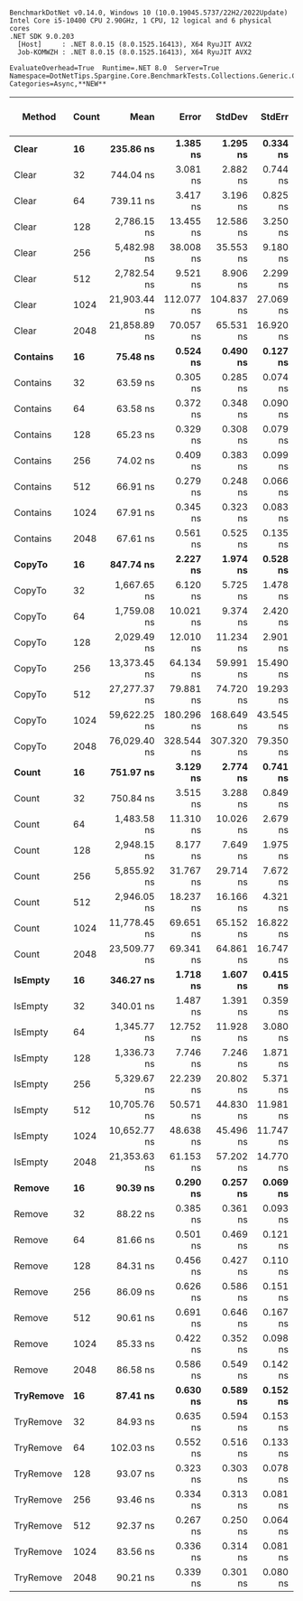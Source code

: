 ```

BenchmarkDotNet v0.14.0, Windows 10 (10.0.19045.5737/22H2/2022Update)
Intel Core i5-10400 CPU 2.90GHz, 1 CPU, 12 logical and 6 physical cores
.NET SDK 9.0.203
  [Host]     : .NET 8.0.15 (8.0.1525.16413), X64 RyuJIT AVX2
  Job-KOMWZH : .NET 8.0.15 (8.0.1525.16413), X64 RyuJIT AVX2

EvaluateOverhead=True  Runtime=.NET 8.0  Server=True  
Namespace=DotNetTips.Spargine.Core.BenchmarkTests.Collections.Generic.Concurrent  Categories=Async,**NEW**  

```
| Method    | Count | Mean         | Error      | StdDev     | StdErr    | Min          | Q1           | Median       | Q3           | Max          | Op/s         | CI99.9% Margin | Iterations | Kurtosis | MValue | Skewness | Rank | LogicalGroup | Baseline | Code Size | Exceptions | Completed Work Items | Lock Contentions | Gen0   | Allocated |
|---------- |------ |-------------:|-----------:|-----------:|----------:|-------------:|-------------:|-------------:|-------------:|-------------:|-------------:|---------------:|-----------:|---------:|-------:|---------:|-----:|------------- |--------- |----------:|-----------:|---------------------:|-----------------:|-------:|----------:|
| **Clear**     | **16**    |    **235.86 ns** |   **1.385 ns** |   **1.295 ns** |  **0.334 ns** |    **233.60 ns** |    **234.86 ns** |    **236.37 ns** |    **236.61 ns** |    **237.85 ns** |  **4,239,796.3** |      **7.3328 ns** |      **15.00** |    **1.681** |  **2.000** |  **-0.2573** |    **5** | *****            | **No**       |     **520 B** |          **-** |                    **-** |                **-** | **0.0038** |     **384 B** |
| Clear     | 32    |    744.04 ns |   3.081 ns |   2.882 ns |  0.744 ns |    739.44 ns |    742.47 ns |    744.29 ns |    745.81 ns |    749.56 ns |  1,344,006.8 |      7.1280 ns |      15.00 |    2.097 |  2.000 |  -0.0607 |    7 | *            | No       |     520 B |          - |                    - |                - | 0.0057 |     528 B |
| Clear     | 64    |    739.11 ns |   3.417 ns |   3.196 ns |  0.825 ns |    734.00 ns |    736.81 ns |    739.18 ns |    741.37 ns |    744.88 ns |  1,352,971.9 |      7.0873 ns |      15.00 |    1.891 |  2.000 |  -0.0162 |    7 | *            | No       |     522 B |          - |                    - |                - | 0.0057 |     528 B |
| Clear     | 128   |  2,786.15 ns |  13.455 ns |  12.586 ns |  3.250 ns |  2,764.14 ns |  2,777.33 ns |  2,784.52 ns |  2,790.38 ns |  2,809.06 ns |    358,918.7 |      5.8752 ns |      15.00 |    2.235 |  2.000 |   0.3125 |   14 | *            | No       |     522 B |          - |                    - |                - | 0.0114 |    1104 B |
| Clear     | 256   |  5,482.98 ns |  38.008 ns |  35.553 ns |  9.180 ns |  5,431.52 ns |  5,447.61 ns |  5,482.73 ns |  5,506.10 ns |  5,554.21 ns |    182,382.7 |      2.9102 ns |      15.00 |    1.902 |  2.000 |   0.1445 |   16 | *            | No       |     520 B |          - |                    - |                - | 0.0153 |    1872 B |
| Clear     | 512   |  2,782.54 ns |   9.521 ns |   8.906 ns |  2.299 ns |  2,768.66 ns |  2,776.23 ns |  2,781.29 ns |  2,788.88 ns |  2,797.59 ns |    359,384.3 |      6.3503 ns |      15.00 |    1.707 |  2.000 |   0.1071 |   14 | *            | No       |     522 B |          - |                    - |                - | 0.0114 |    1104 B |
| Clear     | 1024  | 21,903.44 ns | 112.077 ns | 104.837 ns | 27.069 ns | 21,686.03 ns | 21,858.72 ns | 21,930.75 ns | 21,985.10 ns | 22,023.17 ns |     45,654.9 |     -6.0344 ns |      15.00 |    2.647 |  2.000 |  -0.9064 |   21 | *            | No       |     520 B |          - |                    - |                - | 0.0610 |    6480 B |
| Clear     | 2048  | 21,858.89 ns |  70.057 ns |  65.531 ns | 16.920 ns | 21,751.47 ns | 21,816.21 ns | 21,861.83 ns | 21,901.59 ns | 21,974.73 ns |     45,748.0 |     -0.9600 ns |      15.00 |    1.860 |  2.000 |  -0.1316 |   21 | *            | No       |     522 B |          - |                    - |                - | 0.0610 |    6480 B |
| **Contains**  | **16**    |     **75.48 ns** |   **0.524 ns** |   **0.490 ns** |  **0.127 ns** |     **74.79 ns** |     **75.08 ns** |     **75.42 ns** |     **75.95 ns** |     **76.21 ns** | **13,248,588.7** |      **7.4367 ns** |      **15.00** |    **1.455** |  **2.000** |   **0.1754** |    **2** | *****            | **No**       |     **258 B** |          **-** |                    **-** |                **-** |      **-** |         **-** |
| Contains  | 32    |     63.59 ns |   0.305 ns |   0.285 ns |  0.074 ns |     63.15 ns |     63.45 ns |     63.53 ns |     63.83 ns |     64.06 ns | 15,725,051.7 |      7.4632 ns |      15.00 |    1.667 |  2.000 |   0.1078 |    1 | *            | No       |     260 B |          - |                    - |                - |      - |         - |
| Contains  | 64    |     63.58 ns |   0.372 ns |   0.348 ns |  0.090 ns |     62.92 ns |     63.36 ns |     63.63 ns |     63.81 ns |     64.09 ns | 15,728,788.0 |      7.4550 ns |      15.00 |    1.901 |  2.000 |  -0.2964 |    1 | *            | No       |     260 B |          - |                    - |                - |      - |         - |
| Contains  | 128   |     65.23 ns |   0.329 ns |   0.308 ns |  0.079 ns |     64.84 ns |     65.02 ns |     65.17 ns |     65.43 ns |     65.95 ns | 15,329,737.8 |      7.4603 ns |      15.00 |    2.626 |  2.000 |   0.5669 |    1 | *            | No       |     258 B |          - |                    - |                - |      - |         - |
| Contains  | 256   |     74.02 ns |   0.409 ns |   0.383 ns |  0.099 ns |     73.38 ns |     73.74 ns |     74.04 ns |     74.33 ns |     74.59 ns | 13,510,019.2 |      7.4506 ns |      15.00 |    1.607 |  2.000 |  -0.1858 |    2 | *            | No       |     258 B |          - |                    - |                - |      - |         - |
| Contains  | 512   |     66.91 ns |   0.279 ns |   0.248 ns |  0.066 ns |     66.45 ns |     66.77 ns |     66.88 ns |     67.10 ns |     67.27 ns | 14,944,819.3 |      6.9669 ns |      14.00 |    1.780 |  2.000 |  -0.1152 |    1 | *            | No       |     260 B |          - |                    - |                - |      - |         - |
| Contains  | 1024  |     67.91 ns |   0.345 ns |   0.323 ns |  0.083 ns |     67.30 ns |     67.69 ns |     67.85 ns |     68.20 ns |     68.35 ns | 14,724,710.4 |      7.4583 ns |      15.00 |    1.798 |  2.000 |  -0.1463 |    1 | *            | No       |     258 B |          - |                    - |                - |      - |         - |
| Contains  | 2048  |     67.61 ns |   0.561 ns |   0.525 ns |  0.135 ns |     66.92 ns |     67.26 ns |     67.46 ns |     67.89 ns |     68.69 ns | 14,790,831.9 |      7.4323 ns |      15.00 |    2.226 |  2.000 |   0.6138 |    1 | *            | No       |     260 B |          - |                    - |                - |      - |         - |
| **CopyTo**    | **16**    |    **847.74 ns** |   **2.227 ns** |   **1.974 ns** |  **0.528 ns** |    **843.20 ns** |    **846.52 ns** |    **848.46 ns** |    **848.88 ns** |    **850.52 ns** |  **1,179,604.1** |      **6.7362 ns** |      **14.00** |    **2.665** |  **2.000** |  **-0.8291** |    **8** | *****            | **No**       |   **1,402 B** |          **-** |                    **-** |                **-** | **0.0019** |     **184 B** |
| CopyTo    | 32    |  1,667.65 ns |   6.120 ns |   5.725 ns |  1.478 ns |  1,656.91 ns |  1,663.22 ns |  1,667.02 ns |  1,671.88 ns |  1,677.68 ns |    599,647.2 |      6.7610 ns |      15.00 |    1.997 |  2.000 |   0.0531 |   11 | *            | No       |   1,400 B |          - |                    - |                - | 0.0019 |     312 B |
| CopyTo    | 64    |  1,759.08 ns |  10.021 ns |   9.374 ns |  2.420 ns |  1,744.07 ns |  1,752.59 ns |  1,757.29 ns |  1,765.22 ns |  1,779.81 ns |    568,479.9 |      6.2898 ns |      15.00 |    2.430 |  2.000 |   0.4527 |   12 | *            | No       |   1,409 B |          - |                    - |                - | 0.0057 |     568 B |
| CopyTo    | 128   |  2,029.49 ns |  12.010 ns |  11.234 ns |  2.901 ns |  2,015.32 ns |  2,019.45 ns |  2,026.86 ns |  2,039.27 ns |  2,047.60 ns |    492,735.7 |      6.0497 ns |      15.00 |    1.469 |  2.000 |   0.2725 |   13 | *            | No       |   1,395 B |          - |                    - |                - | 0.0114 |    1080 B |
| CopyTo    | 256   | 13,373.45 ns |  64.134 ns |  59.991 ns | 15.490 ns | 13,202.15 ns | 13,351.41 ns | 13,387.42 ns | 13,409.79 ns | 13,443.20 ns |     74,775.0 |     -0.2448 ns |      15.00 |    4.802 |  2.000 |  -1.5011 |   20 | *            | No       |   1,407 B |          - |                    - |                - | 0.0153 |    2104 B |
| CopyTo    | 512   | 27,277.37 ns |  79.881 ns |  74.720 ns | 19.293 ns | 27,148.81 ns | 27,221.38 ns | 27,289.60 ns | 27,341.26 ns | 27,371.10 ns |     36,660.4 |     -2.1464 ns |      15.00 |    1.546 |  2.000 |  -0.2220 |   23 | *            | No       |   1,401 B |          - |                    - |                - | 0.0305 |    4152 B |
| CopyTo    | 1024  | 59,622.25 ns | 180.296 ns | 168.649 ns | 43.545 ns | 59,294.32 ns | 59,503.94 ns | 59,597.49 ns | 59,783.68 ns | 59,848.01 ns |     16,772.3 |    -14.2725 ns |      15.00 |    1.734 |  2.000 |  -0.0989 |   24 | *            | No       |   1,401 B |          - |                    - |                - | 0.0610 |    8248 B |
| CopyTo    | 2048  | 76,029.40 ns | 328.544 ns | 307.320 ns | 79.350 ns | 75,365.14 ns | 75,858.09 ns | 76,035.99 ns | 76,223.41 ns | 76,532.96 ns |     13,152.8 |    -32.1748 ns |      15.00 |    2.411 |  2.000 |  -0.3630 |   25 | *            | No       |   1,401 B |          - |                    - |                - | 0.1221 |   16440 B |
| **Count**     | **16**    |    **751.97 ns** |   **3.129 ns** |   **2.774 ns** |  **0.741 ns** |    **745.52 ns** |    **750.61 ns** |    **752.72 ns** |    **753.55 ns** |    **755.34 ns** |  **1,329,833.8** |      **6.6293 ns** |      **14.00** |    **2.786** |  **2.000** |  **-0.9423** |    **7** | *****            | **No**       |     **529 B** |          **-** |                    **-** |                **-** |      **-** |      **32 B** |
| Count     | 32    |    750.84 ns |   3.515 ns |   3.288 ns |  0.849 ns |    745.60 ns |    748.71 ns |    750.54 ns |    753.33 ns |    755.76 ns |  1,331,850.2 |      7.0755 ns |      15.00 |    1.412 |  2.000 |  -0.0330 |    7 | *            | No       |     529 B |          - |                    - |                - |      - |      32 B |
| Count     | 64    |  1,483.58 ns |  11.310 ns |  10.026 ns |  2.679 ns |  1,470.76 ns |  1,475.62 ns |  1,482.41 ns |  1,489.94 ns |  1,506.23 ns |    674,044.2 |      5.6603 ns |      14.00 |    2.425 |  2.000 |   0.5654 |   10 | *            | No       |     529 B |          - |                    - |                - |      - |      32 B |
| Count     | 128   |  2,948.15 ns |   8.177 ns |   7.649 ns |  1.975 ns |  2,935.83 ns |  2,943.12 ns |  2,947.95 ns |  2,953.29 ns |  2,959.06 ns |    339,196.1 |      6.5125 ns |      15.00 |    1.736 |  2.000 |   0.0425 |   15 | *            | No       |     529 B |          - |                    - |                - |      - |      32 B |
| Count     | 256   |  5,855.92 ns |  31.767 ns |  29.714 ns |  7.672 ns |  5,806.38 ns |  5,838.27 ns |  5,859.12 ns |  5,869.00 ns |  5,910.98 ns |    170,767.4 |      3.6639 ns |      15.00 |    2.131 |  2.000 |   0.0075 |   17 | *            | No       |     531 B |          - |                    - |                - |      - |      32 B |
| Count     | 512   |  2,946.05 ns |  18.237 ns |  16.166 ns |  4.321 ns |  2,921.64 ns |  2,935.97 ns |  2,950.54 ns |  2,954.19 ns |  2,981.14 ns |    339,437.8 |      4.8397 ns |      14.00 |    2.419 |  2.000 |   0.2369 |   15 | *            | No       |     531 B |          - |                    - |                - |      - |      32 B |
| Count     | 1024  | 11,778.45 ns |  69.651 ns |  65.152 ns | 16.822 ns | 11,672.58 ns | 11,747.08 ns | 11,780.64 ns | 11,819.65 ns | 11,888.72 ns |     84,900.8 |     -0.9111 ns |      15.00 |    1.923 |  2.000 |  -0.0355 |   19 | *            | No       |     529 B |          - |                    - |                - |      - |      32 B |
| Count     | 2048  | 23,509.77 ns |  69.341 ns |  64.861 ns | 16.747 ns | 23,417.05 ns | 23,471.41 ns | 23,494.02 ns | 23,548.81 ns | 23,649.46 ns |     42,535.5 |     -0.8736 ns |      15.00 |    2.287 |  2.000 |   0.5426 |   22 | *            | No       |     529 B |          - |                    - |                - |      - |      32 B |
| **IsEmpty**   | **16**    |    **346.27 ns** |   **1.718 ns** |   **1.607 ns** |  **0.415 ns** |    **343.89 ns** |    **344.77 ns** |    **347.07 ns** |    **347.31 ns** |    **348.65 ns** |  **2,887,918.5** |      **7.2925 ns** |      **15.00** |    **1.504** |  **2.000** |  **-0.2880** |    **6** | *****            | **No**       |     **372 B** |          **-** |                    **-** |                **-** |      **-** |         **-** |
| IsEmpty   | 32    |    340.01 ns |   1.487 ns |   1.391 ns |  0.359 ns |    337.19 ns |    338.97 ns |    340.06 ns |    340.71 ns |    342.25 ns |  2,941,117.0 |      7.3204 ns |      15.00 |    2.171 |  2.000 |  -0.1941 |    6 | *            | No       |     372 B |          - |                    - |                - |      - |         - |
| IsEmpty   | 64    |  1,345.77 ns |  12.752 ns |  11.928 ns |  3.080 ns |  1,323.02 ns |  1,337.63 ns |  1,346.39 ns |  1,354.93 ns |  1,367.45 ns |    743,070.1 |      5.9601 ns |      15.00 |    1.996 |  2.000 |  -0.0173 |    9 | *            | No       |     370 B |          - |                    - |                - |      - |         - |
| IsEmpty   | 128   |  1,336.73 ns |   7.746 ns |   7.246 ns |  1.871 ns |  1,325.28 ns |  1,332.12 ns |  1,335.66 ns |  1,340.44 ns |  1,349.90 ns |    748,096.2 |      6.5646 ns |      15.00 |    2.062 |  2.000 |   0.1916 |    9 | *            | No       |     372 B |          - |                    - |                - |      - |         - |
| IsEmpty   | 256   |  5,329.67 ns |  22.239 ns |  20.802 ns |  5.371 ns |  5,299.93 ns |  5,311.87 ns |  5,329.39 ns |  5,345.35 ns |  5,367.52 ns |    187,629.0 |      4.8145 ns |      15.00 |    1.564 |  2.000 |   0.2194 |   16 | *            | No       |     372 B |          - |                    - |                - |      - |         - |
| IsEmpty   | 512   | 10,705.76 ns |  50.571 ns |  44.830 ns | 11.981 ns | 10,601.76 ns | 10,687.22 ns | 10,697.33 ns | 10,733.29 ns | 10,784.73 ns |     93,407.7 |      1.0094 ns |      14.00 |    2.995 |  2.000 |  -0.4050 |   18 | *            | No       |     370 B |          - |                    - |                - |      - |         - |
| IsEmpty   | 1024  | 10,652.77 ns |  48.638 ns |  45.496 ns | 11.747 ns | 10,562.26 ns | 10,624.19 ns | 10,653.79 ns | 10,690.70 ns | 10,714.90 ns |     93,872.3 |      1.6265 ns |      15.00 |    1.868 |  2.000 |  -0.2507 |   18 | *            | No       |     370 B |          - |                    - |                - |      - |         - |
| IsEmpty   | 2048  | 21,353.63 ns |  61.153 ns |  57.202 ns | 14.770 ns | 21,236.02 ns | 21,332.42 ns | 21,355.72 ns | 21,386.51 ns | 21,465.30 ns |     46,830.5 |      0.1152 ns |      15.00 |    2.628 |  2.000 |  -0.2497 |   21 | *            | No       |     370 B |          - |                    - |                - |      - |         - |
| **Remove**    | **16**    |     **90.39 ns** |   **0.290 ns** |   **0.257 ns** |  **0.069 ns** |     **89.83 ns** |     **90.28 ns** |     **90.37 ns** |     **90.50 ns** |     **90.96 ns** | **11,063,229.3** |      **6.9657 ns** |      **14.00** |    **3.496** |  **2.000** |   **0.1543** |    **3** | *****            | **No**       |        **NA** |          **-** |                    **-** |                **-** |      **-** |         **-** |
| Remove    | 32    |     88.22 ns |   0.385 ns |   0.361 ns |  0.093 ns |     87.62 ns |     87.96 ns |     88.23 ns |     88.38 ns |     88.95 ns | 11,335,912.1 |      7.4534 ns |      15.00 |    2.160 |  2.000 |   0.3052 |    3 | *            | No       |        NA |          - |                    - |                - |      - |         - |
| Remove    | 64    |     81.66 ns |   0.501 ns |   0.469 ns |  0.121 ns |     80.85 ns |     81.39 ns |     81.59 ns |     81.97 ns |     82.62 ns | 12,245,580.5 |      7.4395 ns |      15.00 |    2.271 |  2.000 |   0.3114 |    3 | *            | No       |        NA |          - |                    - |                - |      - |         - |
| Remove    | 128   |     84.31 ns |   0.456 ns |   0.427 ns |  0.110 ns |     83.59 ns |     84.00 ns |     84.27 ns |     84.71 ns |     84.99 ns | 11,860,804.6 |      7.4449 ns |      15.00 |    1.686 |  2.000 |   0.0689 |    3 | *            | No       |        NA |          - |                    - |                - |      - |         - |
| Remove    | 256   |     86.09 ns |   0.626 ns |   0.586 ns |  0.151 ns |     85.42 ns |     85.57 ns |     86.02 ns |     86.39 ns |     87.48 ns | 11,615,804.5 |      7.4243 ns |      15.00 |    2.766 |  2.000 |   0.8083 |    3 | *            | No       |        NA |          - |                    - |                - |      - |         - |
| Remove    | 512   |     90.61 ns |   0.691 ns |   0.646 ns |  0.167 ns |     89.53 ns |     90.06 ns |     90.52 ns |     91.08 ns |     91.81 ns | 11,035,834.8 |      7.4166 ns |      15.00 |    1.843 |  2.000 |   0.0553 |    3 | *            | No       |        NA |          - |                    - |                - |      - |         - |
| Remove    | 1024  |     85.33 ns |   0.422 ns |   0.352 ns |  0.098 ns |     84.69 ns |     85.15 ns |     85.32 ns |     85.57 ns |     85.98 ns | 11,719,397.9 |      6.4512 ns |      13.00 |    2.226 |  2.000 |  -0.1476 |    3 | *            | No       |        NA |          - |                    - |                - |      - |         - |
| Remove    | 2048  |     86.58 ns |   0.586 ns |   0.549 ns |  0.142 ns |     85.94 ns |     86.07 ns |     86.50 ns |     86.96 ns |     87.69 ns | 11,550,278.5 |      7.4292 ns |      15.00 |    1.889 |  2.000 |   0.4171 |    3 | *            | No       |        NA |          - |                    - |                - |      - |         - |
| **TryRemove** | **16**    |     **87.41 ns** |   **0.630 ns** |   **0.589 ns** |  **0.152 ns** |     **86.67 ns** |     **87.05 ns** |     **87.35 ns** |     **87.77 ns** |     **88.77 ns** | **11,439,986.2** |      **7.4240 ns** |      **15.00** |    **2.567** |  **2.000** |   **0.6752** |    **3** | *****            | **No**       |        **NA** |          **-** |                    **-** |                **-** |      **-** |         **-** |
| TryRemove | 32    |     84.93 ns |   0.635 ns |   0.594 ns |  0.153 ns |     84.09 ns |     84.45 ns |     85.01 ns |     85.34 ns |     86.04 ns | 11,773,913.0 |      7.4233 ns |      15.00 |    1.777 |  2.000 |   0.1768 |    3 | *            | No       |        NA |          - |                    - |                - |      - |         - |
| TryRemove | 64    |    102.03 ns |   0.552 ns |   0.516 ns |  0.133 ns |    101.17 ns |    101.69 ns |    101.97 ns |    102.36 ns |    103.16 ns |  9,800,738.4 |      7.4333 ns |      15.00 |    2.452 |  2.000 |   0.2653 |    4 | *            | No       |        NA |          - |                    - |                - |      - |         - |
| TryRemove | 128   |     93.07 ns |   0.323 ns |   0.303 ns |  0.078 ns |     92.59 ns |     92.85 ns |     93.11 ns |     93.24 ns |     93.60 ns | 10,744,992.5 |      7.4609 ns |      15.00 |    1.870 |  2.000 |   0.0394 |    3 | *            | No       |        NA |          - |                    - |                - |      - |         - |
| TryRemove | 256   |     93.46 ns |   0.334 ns |   0.313 ns |  0.081 ns |     92.81 ns |     93.20 ns |     93.61 ns |     93.69 ns |     93.90 ns | 10,700,197.1 |      7.4596 ns |      15.00 |    1.916 |  2.000 |  -0.4739 |    3 | *            | No       |        NA |          - |                    - |                - |      - |         - |
| TryRemove | 512   |     92.37 ns |   0.267 ns |   0.250 ns |  0.064 ns |     91.83 ns |     92.23 ns |     92.35 ns |     92.59 ns |     92.74 ns | 10,826,125.6 |      7.4678 ns |      15.00 |    2.234 |  2.000 |  -0.4244 |    3 | *            | No       |        NA |          - |                    - |                - |      - |         - |
| TryRemove | 1024  |     83.56 ns |   0.336 ns |   0.314 ns |  0.081 ns |     83.00 ns |     83.32 ns |     83.55 ns |     83.77 ns |     84.16 ns | 11,966,813.4 |      7.4595 ns |      15.00 |    2.028 |  2.000 |  -0.0365 |    3 | *            | No       |        NA |          - |                    - |                - |      - |         - |
| TryRemove | 2048  |     90.21 ns |   0.339 ns |   0.301 ns |  0.080 ns |     89.67 ns |     90.07 ns |     90.27 ns |     90.36 ns |     90.77 ns | 11,084,998.6 |      6.9598 ns |      14.00 |    2.353 |  2.000 |  -0.2782 |    3 | *            | No       |        NA |          - |                    - |                - |      - |         - |
